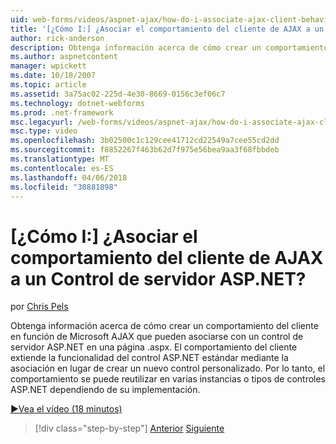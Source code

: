 ```yaml
---
uid: web-forms/videos/aspnet-ajax/how-do-i-associate-ajax-client-behavior-with-an-aspnet-server-control
title: '[¿Cómo I:] ¿Asociar el comportamiento del cliente de AJAX a un Control de servidor ASP.NET? | Microsoft Docs'
author: rick-anderson
description: Obtenga información acerca de cómo crear un comportamiento del cliente en función de Microsoft AJAX que pueden asociarse con un control de servidor ASP.NET en una página .aspx. El comportamiento del cliente e...
ms.author: aspnetcontent
manager: wpickett
ms.date: 10/18/2007
ms.topic: article
ms.assetid: 3a75ac02-225d-4e30-8669-0156c3ef06c7
ms.technology: dotnet-webforms
ms.prod: .net-framework
msc.legacyurl: /web-forms/videos/aspnet-ajax/how-do-i-associate-ajax-client-behavior-with-an-aspnet-server-control
msc.type: video
ms.openlocfilehash: 3b02500c1c129cee41712cd22549a7cee55cd2dd
ms.sourcegitcommit: f8852267f463b62d7f975e56bea9aa3f68fbbdeb
ms.translationtype: MT
ms.contentlocale: es-ES
ms.lasthandoff: 04/06/2018
ms.locfileid: "30881898"
---
```

<a name="how-do-i-associate-ajax-client-behavior-with-an-aspnet-server-control"></a>[¿Cómo I:] ¿Asociar el comportamiento del cliente de AJAX a un Control de servidor ASP.NET?
====================
por [Chris Pels](https://twitter.com/chrispels)

Obtenga información acerca de cómo crear un comportamiento del cliente en función de Microsoft AJAX que pueden asociarse con un control de servidor ASP.NET en una página .aspx. El comportamiento del cliente extiende la funcionalidad del control ASP.NET estándar mediante la asociación en lugar de crear un nuevo control personalizado. Por lo tanto, el comportamiento se puede reutilizar en varias instancias o tipos de controles ASP.NET dependiendo de su implementación.

[&#9654;Vea el vídeo (18 minutos)](https://channel9.msdn.com/Blogs/ASP-NET-Site-Videos/how-do-i-associate-ajax-client-behavior-with-an-aspnet-server-control)

> [!div class="step-by-step"]
> [Anterior](how-do-i-build-custom-server-controls-that-work-with-or-without-aspnet-ajax.md)
> [Siguiente](how-do-i-retrieve-values-from-server-side-ajax-controls.md)
